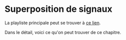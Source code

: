 # Superposition de signaux

La playliste principale peut se trouver à [ce lien](https://youtube.com/playlist?list=PLEABsk5Xlyk5EiIGZgF1VT27p5RvXIF_m).

Dans le détail, voici ce qu'on peut trouver de ce chapitre.

